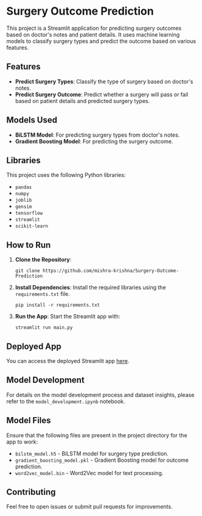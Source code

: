 
# Surgery Outcome Prediction

This project is a Streamlit application for predicting surgery outcomes based on doctor's notes and patient details. It uses machine learning models to classify surgery types and predict the outcome based on various features.

## Features

- **Predict Surgery Types**: Classify the type of surgery based on doctor's notes.
- **Predict Surgery Outcome**: Predict whether a surgery will pass or fail based on patient details and predicted surgery types.

## Models Used

- **BiLSTM Model**: For predicting surgery types from doctor's notes.
- **Gradient Boosting Model**: For predicting the surgery outcome.

## Libraries

This project uses the following Python libraries:

- `pandas`
- `numpy`
- `joblib`
- `gensim`
- `tensorflow`
- `streamlit`
- `scikit-learn`

## How to Run

1. **Clone the Repository**:
   ```shell
   git clone https://github.com/mishra-krishna/Surgery-Outcome-Prediction
   ```

2. **Install Dependencies**:
   Install the required libraries using the `requirements.txt` file.
   ```shell
   pip install -r requirements.txt
   ```

3. **Run the App**:
   Start the Streamlit app with:
   ```shell
   streamlit run main.py
   ```

## Deployed App

You can access the deployed Streamlit app [here](https://surgery-outcome-prediction-shnrd2lzvyq8f5qn8u8xyn.streamlit.app/).

## Model Development

For details on the model development process and dataset insights, please refer to the `model_development.ipynb` notebook.

## Model Files

Ensure that the following files are present in the project directory for the app to work:

- `bilstm_model.h5` - BiLSTM model for surgery type prediction.
- `gradient_boosting_model.pkl` - Gradient Boosting model for outcome prediction.
- `word2vec_model.bin` - Word2Vec model for text processing.

## Contributing

Feel free to open issues or submit pull requests for improvements.

